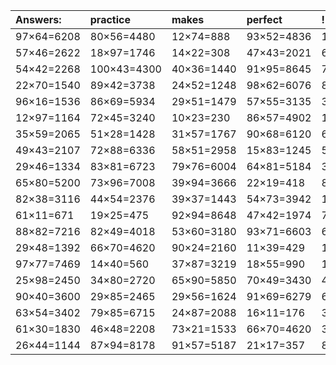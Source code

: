 | Answers: | practice | makes | perfect | ! |
| :--- | :--- | :--- | :--- | :--- |
| 97×64=6208 | 80×56=4480 | 12×74=888 | 93×52=4836 | 11×19=209 | 
| 57×46=2622 | 18×97=1746 | 14×22=308 | 47×43=2021 | 61×16=976 | 
| 54×42=2268 | 100×43=4300 | 40×36=1440 | 91×95=8645 | 77×87=6699 | 
| 22×70=1540 | 89×42=3738 | 24×52=1248 | 98×62=6076 | 87×78=6786 | 
| 96×16=1536 | 86×69=5934 | 29×51=1479 | 57×55=3135 | 37×44=1628 | 
| 12×97=1164 | 72×45=3240 | 10×23=230 | 86×57=4902 | 17×56=952 | 
| 35×59=2065 | 51×28=1428 | 31×57=1767 | 90×68=6120 | 68×25=1700 | 
| 49×43=2107 | 72×88=6336 | 58×51=2958 | 15×83=1245 | 53×38=2014 | 
| 29×46=1334 | 83×81=6723 | 79×76=6004 | 64×81=5184 | 39×55=2145 | 
| 65×80=5200 | 73×96=7008 | 39×94=3666 | 22×19=418 | 82×50=4100 | 
| 82×38=3116 | 44×54=2376 | 39×37=1443 | 54×73=3942 | 13×95=1235 | 
| 61×11=671 | 19×25=475 | 92×94=8648 | 47×42=1974 | 71×88=6248 | 
| 88×82=7216 | 82×49=4018 | 53×60=3180 | 93×71=6603 | 68×14=952 | 
| 29×48=1392 | 66×70=4620 | 90×24=2160 | 11×39=429 | 12×15=180 | 
| 97×77=7469 | 14×40=560 | 37×87=3219 | 18×55=990 | 12×53=636 | 
| 25×98=2450 | 34×80=2720 | 65×90=5850 | 70×49=3430 | 45×56=2520 | 
| 90×40=3600 | 29×85=2465 | 29×56=1624 | 91×69=6279 | 67×74=4958 | 
| 63×54=3402 | 79×85=6715 | 24×87=2088 | 16×11=176 | 30×49=1470 | 
| 61×30=1830 | 46×48=2208 | 73×21=1533 | 66×70=4620 | 36×20=720 | 
| 26×44=1144 | 87×94=8178 | 91×57=5187 | 21×17=357 | 82×70=5740 | 
